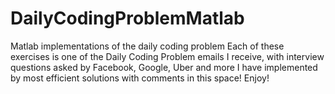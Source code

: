 # DailyCodingProblemMatlab
Matlab implementations of the daily coding problem 
Each of these exercises is one of the Daily Coding Problem emails I receive, with interview questions asked by Facebook, Google, Uber and more
I have implemented by most efficient solutions with comments in this space!
Enjoy!
